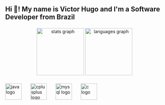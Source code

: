 <h2 align="left">Hi 👋! My name is Victor Hugo and I'm a Software Developer from Brazil</h2>

###

<div align="center">
  <img src="https://github-readme-stats.vercel.app/api?username=vector2357&hide_title=false&hide_rank=false&show_icons=true&include_all_commits=true&count_private=true&disable_animations=false&theme=dracula&locale=en&hide_border=false" height="150" alt="stats graph"  />
  <img src="https://github-readme-stats.vercel.app/api/top-langs?username=vector2357&locale=en&hide_title=false&layout=compact&card_width=320&langs_count=5&theme=dracula&hide_border=false" height="150" alt="languages graph"  />
</div>

###

<div align="left">
  <img src="https://cdn.jsdelivr.net/gh/devicons/devicon/icons/java/java-original.svg" height="52" alt="java logo"  />
  <img width="20" />
  <img src="https://cdn.jsdelivr.net/gh/devicons/devicon/icons/cplusplus/cplusplus-original.svg" height="52" alt="cplusplus logo"  />
  <img width="20" />
  <img src="https://cdn.jsdelivr.net/gh/devicons/devicon/icons/mysql/mysql-original-wordmark.svg" height="52" alt="mysql logo"  />
  <img width="20" />
  <img src="https://cdn.jsdelivr.net/gh/devicons/devicon/icons/c/c-plain.svg" height="52" alt="c logo"  />
</div>

###
